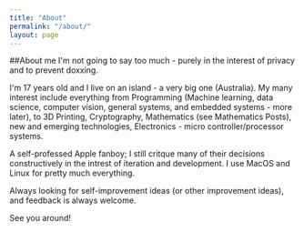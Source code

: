 ```yaml
---
title: "About"
permalink: "/about/"
layout: page
---
```


##About me
I'm not going to say too much - purely in the interest of privacy and to prevent doxxing. 

I'm 17 years old and I live on an island - a very big one (Australia). My many interest include everything from Programming (Machine learning, data science, computer vision, general systems, and embedded systems - more later), to 3D Printing, Cryptography, Mathematics (see Mathematics Posts), new and emerging technologies, Electronics - micro controller/processor systems.

A self-professed Apple fanboy; I still critque many of their decisions constructively in the intrest of iteration and development. I use MacOS and Linux for pretty much everything. 

Always looking for self-improvement ideas (or other improvement ideas), and feedback is always welcome.

See you around!
